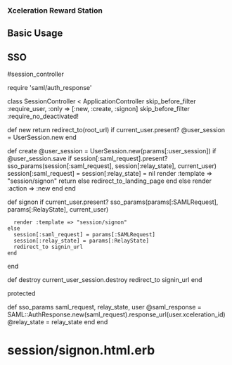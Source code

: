 ### Xceleration Reward Station


## Basic Usage


## SSO

#session_controller


require 'saml/auth_response'

class SessionController < ApplicationController
  skip_before_filter :require_user, :only => [:new, :create, :signon]
  skip_before_filter :require_no_deactivated!

  def new
    return redirect_to(root_url) if current_user.present?
    @user_session = UserSession.new
  end

  def create
    @user_session = UserSession.new(params[:user_session])
    if @user_session.save
      if session[:saml_request].present?
        sso_params(session[:saml_request], session[:relay_state], current_user)
        session[:saml_request] = session[:relay_state] = nil
        render :template => "session/signon"
        return
      else
        redirect_to_landing_page
      end
    else
      render :action => :new
    end
  end

  def signon
    if current_user.present?
      sso_params(params[:SAMLRequest], params[:RelayState], current_user)

      render :template => "session/signon"
    else
      session[:saml_request] = params[:SAMLRequest]
      session[:relay_state] = params[:RelayState]
      redirect_to signin_url
    end
  end

  def destroy
    current_user_session.destroy
    redirect_to signin_url
  end

  protected

  def sso_params saml_request, relay_state, user
    @saml_response = SAML::AuthResponse.new(saml_request).response_url(user.xceleration_id)
    @relay_state = relay_state
  end
end

# session/signon.html.erb

<html>
  <body>
    <form method="post" action="<%= Settings.sso.sp_destination %>?binding=urn:oasis:names:tc:SAML:2.0:bindings:HTTP-POST" id="sso_form">
      <input type="hidden" name="SAMLResponse" value="<%= @saml_response %>"/>
      <input type="hidden" name="RelayState" value="<%= @relay_state %>"/>
    </form>
    <script type="text/javascript">
      document.getElementById('sso_form').submit();
    </script>
  </body>
</html>

